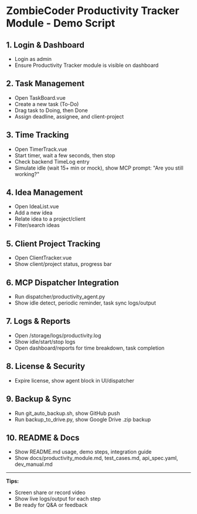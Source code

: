 # ZombieCoder Productivity Tracker Module - Demo Script

## 1. Login & Dashboard
- Login as admin
- Ensure Productivity Tracker module is visible on dashboard

## 2. Task Management
- Open TaskBoard.vue
- Create a new task (To-Do)
- Drag task to Doing, then Done
- Assign deadline, assignee, and client-project

## 3. Time Tracking
- Open TimerTrack.vue
- Start timer, wait a few seconds, then stop
- Check backend TimeLog entry
- Simulate idle (wait 15+ min or mock), show MCP prompt: "Are you still working?"

## 4. Idea Management
- Open IdeaList.vue
- Add a new idea
- Relate idea to a project/client
- Filter/search ideas

## 5. Client Project Tracking
- Open ClientTracker.vue
- Show client/project status, progress bar

## 6. MCP Dispatcher Integration
- Run dispatcher/productivity_agent.py
- Show idle detect, periodic reminder, task sync logs/output

## 7. Logs & Reports
- Open /storage/logs/productivity.log
- Show idle/start/stop logs
- Open dashboard/reports for time breakdown, task completion

## 8. License & Security
- Expire license, show agent block in UI/dispatcher

## 9. Backup & Sync
- Run git_auto_backup.sh, show GitHub push
- Run backup_to_drive.py, show Google Drive .zip backup

## 10. README & Docs
- Show README.md usage, demo steps, integration guide
- Show docs/productivity_module.md, test_cases.md, api_spec.yaml, dev_manual.md

---

**Tips:**
- Screen share or record video
- Show live logs/output for each step
- Be ready for Q&A or feedback 